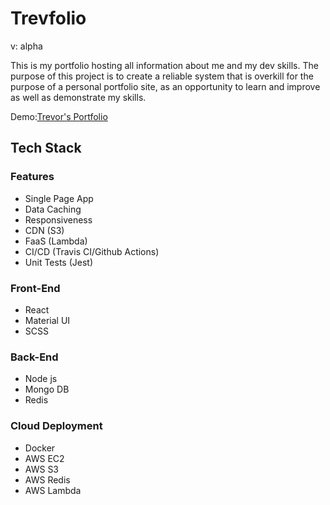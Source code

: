 # Trevfolio

v: alpha

This is my portfolio hosting all information about me and my dev skills.
The purpose of this project is to create a reliable system that is overkill for the purpose of a personal portfolio site, as an opportunity to learn and improve as well as demonstrate my skills.

Demo:[Trevor's Portfolio](#https://dev.trevornjeru.com)

## Tech Stack

### Features

- Single Page App
- Data Caching
- Responsiveness
- CDN (S3)
- FaaS (Lambda)
- CI/CD (Travis CI/Github Actions)
- Unit Tests (Jest)

### Front-End

- React
- Material UI
- SCSS

### Back-End

- Node js
- Mongo DB
- Redis

### Cloud Deployment

- Docker
- AWS EC2
- AWS S3
- AWS Redis
- AWS Lambda
